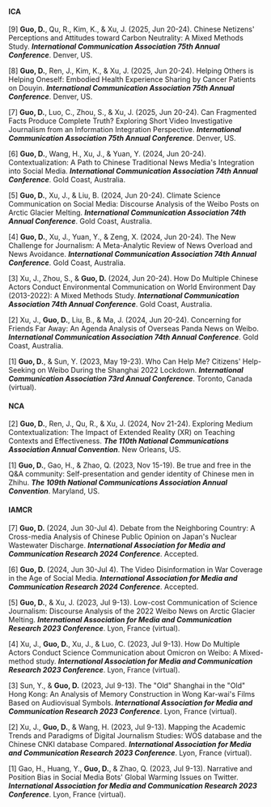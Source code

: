 #### ICA

[9] **Guo, D.**, Qu, R., Kim, K., & Xu, J. (2025, Jun 20-24). Chinese Netizens' Perceptions and Attitudes toward Carbon Neutrality: A Mixed Methods Study. ***International Communication Association 75th Annual Conference***. Denver, US.

[8] **Guo, D.**, Ren, J., Kim, K., & Xu, J. (2025, Jun 20-24). Helping Others is Helping Oneself: Embodied Health Experience Sharing by Cancer Patients on Douyin. ***International Communication Association 75th Annual Conference***. Denver, US.

[7] **Guo, D.**, Luo, C., Zhou, S., & Xu, J. (2025, Jun 20-24). Can Fragmented Facts Produce Complete Truth? Exploring Short Video Investigative Journalism from an Information Integration Perspective. ***International Communication Association 75th Annual Conference***. Denver, US.

[6] **Guo, D.**, Wang, H., Xu, J., & Yuan, Y. (2024, Jun 20-24). Contextualization: A Path to Chinese Traditional News Media's Integration into Social Media. ***International Communication Association 74th Annual Conference***. Gold Coast, Australia.

[5] **Guo, D.**, Xu, J., & Liu, B. (2024, Jun 20-24). Climate Science Communication on Social Media: Discourse Analysis of the Weibo Posts on Arctic Glacier Melting. ***International Communication Association 74th Annual Conference***. Gold Coast, Australia.

[4] **Guo, D.**, Xu, J., Yuan, Y., & Zeng, X. (2024, Jun 20-24). The New Challenge for Journalism: A Meta-Analytic Review of News Overload and News Avoidance. ***International Communication Association 74th Annual Conference***. Gold Coast, Australia.

[3] Xu, J., Zhou, S., & **Guo, D.** (2024, Jun 20-24). How Do Multiple Chinese Actors Conduct Environmental Communication on World Environment Day (2013-2022): A Mixed Methods Study. ***International Communication Association 74th Annual Conference***. Gold Coast, Australia.

[2] Xu, J., **Guo, D.**, Liu, B., & Ma, J. (2024, Jun 20-24). Concerning for Friends Far Away: An Agenda Analysis of Overseas Panda News on Weibo. ***International Communication Association 74th Annual Conference***. Gold Coast, Australia.

[1] **Guo, D.**, & Sun, Y. (2023, May 19-23). Who Can Help Me? Citizens' Help-Seeking on Weibo During the Shanghai 2022 Lockdown. ***International Communication Association 73rd Annual Conference***. Toronto, Canada (virtual).

#### NCA

[2] **Guo, D.**, Ren, J., Qu, R., & Xu, J. (2024, Nov 21-24). Exploring Medium Contextualization: The Impact of Extended Reality (XR) on Teaching Contexts and Effectiveness. ***The 110th National Communications Association Annual Convention***. New Orleans, US.

[1] **Guo, D.**, Gao, H., & Zhao, Q. (2023, Nov 15-19). Be true and free in the Q&A community: Self-presentation and gender identity of Chinese men in Zhihu. ***The 109th National Communications Association Annual Convention***. Maryland, US.

#### IAMCR

[7] **Guo, D.** (2024, Jun 30-Jul 4). Debate from the Neighboring Country: A Cross-media Analysis of Chinese Public Opinion on Japan's Nuclear Wastewater Discharge. ***International Association for Media and Communication Research 2024 Conference***. Accepted.

[6] **Guo, D.** (2024, Jun 30-Jul 4). The Video Disinformation in War Coverage in the Age of Social Media. ***International Association for Media and Communication Research 2024 Conference***. Accepted.

[5] **Guo, D.**, & Xu, J. (2023, Jul 9-13). Low-cost Communication of Science Journalism: Discourse Analysis of the 2022 Weibo News on Arctic Glacier Melting. ***International Association for Media and Communication Research 2023 Conference***. Lyon, France (virtual).

[4] Xu, J., **Guo, D.**, Xu, J., & Luo, C. (2023, Jul 9-13). How Do Multiple Actors Conduct Science Communication about Omicron on Weibo: A Mixed-method study. ***International Association for Media and Communication Research 2023 Conference***. Lyon, France (virtual).

[3] Sun, Y., & **Guo, D.** (2023, Jul 9-13). The "Old" Shanghai in the "Old" Hong Kong: An Analysis of Memory Construction in Wong Kar-wai's Films Based on Audiovisual Symbols. ***International Association for Media and Communication Research 2023 Conference***. Lyon, France (virtual).

[2] Xu, J., **Guo, D.**, & Wang, H. (2023, Jul 9-13). Mapping the Academic Trends and Paradigms of Digital Journalism Studies: WOS database and the Chinese CNKI database Compared. ***International Association for Media and Communication Research 2023 Conference***. Lyon, France (virtual).

[1] Gao, H., Huang, Y., **Guo, D.**, & Zhao, Q. (2023, Jul 9-13). Narrative and Position Bias in Social Media Bots' Global Warming Issues on Twitter. ***International Association for Media and Communication Research 2023 Conference***. Lyon, France (virtual).
